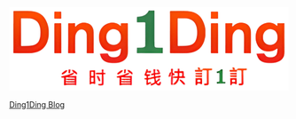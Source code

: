 <a href="https://ding1ding.com/"><img src="https://raw.githubusercontent.com/ding1dingx/.github/master/profile/banner.png"></a>

[Ding1Ding Blog](https://ding1ding.pages.dev/blog/)
